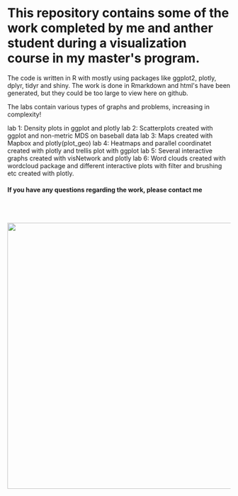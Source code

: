 # This repository contains some of the work completed by me and anther student during a visualization course in my master's program.

The code is written in R with mostly using packages like ggplot2, plotly, dplyr, tidyr and shiny.
The work is done in Rmarkdown and html's have been generated, but they could be too large to view here on github. 


The labs contain various types of graphs and problems, increasing in complexity!

lab 1: Density plots in ggplot and plotly
lab 2: Scatterplots created with ggplot and non-metric MDS on baseball data
lab 3: Maps created with Mapbox and plotly(plot_geo)
lab 4: Heatmaps and  parallel coordinatet created with plotly and trellis plot with ggplot
lab 5: Several interactive graphs created with visNetwork and plotly
lab 6: Word clouds created with wordcloud package and different interactive plots with filter and brushing etc created with plotly.

#### If you have any questions regarding the work, please contact me


<br><br>

<div align="center">
  <img src="https://media1.giphy.com/media/v1.Y2lkPTc5MGI3NjExYjMxMXlsM2JqYjU2anUyNHVvMGhpMjFuM2s3aHdibWtwZ3o3anRiMiZlcD12MV9pbnRlcm5hbF9naWZfYnlfaWQmY3Q9Zw/bmQBu3aSF0DxadphkG/giphy.gif" width="600" height="600"/>
</div>

